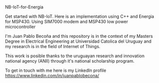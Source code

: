 NB-IoT-for-Energia

Get started with NB-IoT. Here is an implementation using C++ and Energia for MSP430. 
Using SIM7000 modem and MSP430 low power microcontroller


I'm Juan Pablo Becoña and this repository is in the context of my Masters Degree in Electrical Engineering at Universidad Catolica del Uruguay and my research is in the field of Internet of Things.

This work is posible thanks to the uruguayan research and innovation national agency (ANII) through it's national scholarship program.

To get in touch with me here is my LinkedIn profile https://www.linkedin.com/in/juanpablobecona/
